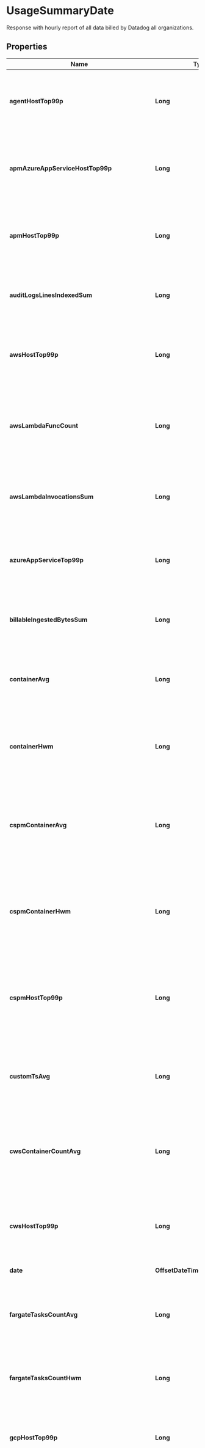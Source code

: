 

# UsageSummaryDate

Response with hourly report of all data billed by Datadog all organizations.

## Properties

Name | Type | Description | Notes
------------ | ------------- | ------------- | -------------
**agentHostTop99p** | **Long** | Shows the 99th percentile of all agent hosts over all hours in the current date for all organizations. |  [optional]
**apmAzureAppServiceHostTop99p** | **Long** | Shows the 99th percentile of all Azure app services using APM over all hours in the current date all organizations. |  [optional]
**apmHostTop99p** | **Long** | Shows the 99th percentile of all distinct APM hosts over all hours in the current date for all organizations. |  [optional]
**auditLogsLinesIndexedSum** | **Long** | Shows the sum of audit logs lines indexed over all hours in the current date for all organizations. |  [optional]
**awsHostTop99p** | **Long** | Shows the 99th percentile of all AWS hosts over all hours in the current date for all organizations. |  [optional]
**awsLambdaFuncCount** | **Long** | Shows the average of the number of functions that executed 1 or more times each hour in the current date for all organizations. |  [optional]
**awsLambdaInvocationsSum** | **Long** | Shows the sum of all AWS Lambda invocations over all hours in the current date for all organizations. |  [optional]
**azureAppServiceTop99p** | **Long** | Shows the 99th percentile of all Azure app services over all hours in the current date for all organizations. |  [optional]
**billableIngestedBytesSum** | **Long** | Shows the sum of all log bytes ingested over all hours in the current date for all organizations. |  [optional]
**containerAvg** | **Long** | Shows the average of all distinct containers over all hours in the current date for all organizations. |  [optional]
**containerHwm** | **Long** | Shows the high-water mark of all distinct containers over all hours in the current date for all organizations. |  [optional]
**cspmContainerAvg** | **Long** | Shows the average number of Cloud Security Posture Management containers over all hours in the current date for all organizations. |  [optional]
**cspmContainerHwm** | **Long** | Shows the high-water mark of Cloud Security Posture Management containers over all hours in the current date for all organizations. |  [optional]
**cspmHostTop99p** | **Long** | Shows the 99th percentile of all Cloud Security Posture Management hosts over all hours in the current date for all organizations. |  [optional]
**customTsAvg** | **Long** | Shows the average number of distinct custom metrics over all hours in the current date for all organizations. |  [optional]
**cwsContainerCountAvg** | **Long** | Shows the average of all distinct Cloud Workload Security containers over all hours in the current date for all organizations. |  [optional]
**cwsHostTop99p** | **Long** | Shows the 99th percentile of all Cloud Workload Security hosts over all hours in the current date for all organizations. |  [optional]
**date** | **OffsetDateTime** | The date for the usage. |  [optional]
**fargateTasksCountAvg** | **Long** | Shows the high-watermark of all Fargate tasks over all hours in the current date for all organizations. |  [optional]
**fargateTasksCountHwm** | **Long** | Shows the average of all Fargate tasks over all hours in the current date for all organizations. |  [optional]
**gcpHostTop99p** | **Long** | Shows the 99th percentile of all GCP hosts over all hours in the current date for all organizations. |  [optional]
**herokuHostTop99p** | **Long** | Shows the 99th percentile of all Heroku dynos over all hours in the current date for all organizations. |  [optional]
**incidentManagementMonthlyActiveUsersHwm** | **Long** | Shows the high-water mark of incident management monthly active users over all hours in the current date for all organizations. |  [optional]
**indexedEventsCountSum** | **Long** | Shows the sum of all log events indexed over all hours in the current date for all organizations. |  [optional]
**infraHostTop99p** | **Long** | Shows the 99th percentile of all distinct infrastructure hosts over all hours in the current date for all organizations. |  [optional]
**ingestedEventsBytesSum** | **Long** | Shows the sum of all log bytes ingested over all hours in the current date for all organizations. |  [optional]
**iotDeviceSum** | **Long** | Shows the sum of all IoT devices over all hours in the current date for all organizations. |  [optional]
**iotDeviceTop99p** | **Long** | Shows the 99th percentile of all IoT devices over all hours in the current date all organizations. |  [optional]
**mobileRumSessionCountAndroidSum** | **Long** | Shows the sum of all mobile RUM Sessions on Android over all hours in the current date for all organizations. |  [optional]
**mobileRumSessionCountIosSum** | **Long** | Shows the sum of all mobile RUM Sessions on iOS over all hours in the current date for all organizations. |  [optional]
**mobileRumSessionCountSum** | **Long** | Shows the sum of all mobile RUM Sessions over all hours in the current date for all organizations |  [optional]
**netflowIndexedEventsCountSum** | **Long** | Shows the sum of all Network flows indexed over all hours in the current date for all organizations. |  [optional]
**npmHostTop99p** | **Long** | Shows the 99th percentile of all distinct Networks hosts over all hours in the current date for all organizations. |  [optional]
**opentelemetryHostTop99p** | **Long** | Shows the 99th percentile of all hosts reported by the Datadog exporter for the OpenTelemetry Collector over all hours in the current date for all organizations. |  [optional]
**orgs** | [**List&lt;UsageSummaryDateOrg&gt;**](UsageSummaryDateOrg.md) | Organizations associated with a user. |  [optional]
**profilingHostTop99p** | **Long** | Shows the 99th percentile of all profiled hosts over all hours in the current date for all organizations. |  [optional]
**rumSessionCountSum** | **Long** | Shows the sum of all browser RUM Sessions over all hours in the current date for all organizations |  [optional]
**rumTotalSessionCountSum** | **Long** | Shows the sum of RUM Sessions (browser and mobile) over all hours in the current date for all organizations. |  [optional]
**syntheticsBrowserCheckCallsCountSum** | **Long** | Shows the sum of all Synthetic browser tests over all hours in the current date for all organizations. |  [optional]
**syntheticsCheckCallsCountSum** | **Long** | Shows the sum of all Synthetic API tests over all hours in the current date for all organizations. |  [optional]
**traceSearchIndexedEventsCountSum** | **Long** | Shows the sum of all Indexed Spans indexed over all hours in the current date for all organizations. |  [optional]
**twolIngestedEventsBytesSum** | **Long** | Shows the sum of all tracing without limits bytes ingested over all hours in the current date for all organizations. |  [optional]
**vsphereHostTop99p** | **Long** | Shows the 99th percentile of all vSphere hosts over all hours in the current date for all organizations. |  [optional]



